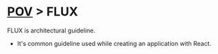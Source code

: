 # <a href='./../readme.md'>POV</a> > FLUX

FLUX is architectural guideline.

* It's common guideline used while creating an application with React.
